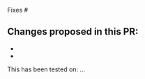 <!-- 
Thank you for contributing to the Inviwo repository! Great code makes great apps so please ensure the following: 
- Code is error and warning free
- Code follows the [Inviwo coding guidelines](https://github.com/inviwo/inviwo/wiki/Coding-Conventions)
- New Code / Processors follows the [Inviwo documentation guidelines](https://github.com/inviwo/inviwo/wiki/Documentation-guide)
- New Code / processors are tested in a [unittest and/or regresion tests](https://github.com/inviwo/inviwo/wiki/Manual#testing)
-->

Fixes #

Changes proposed in this PR:
- 
- 
- 

<!-- 
What evineroment has the code been compiled and tested on?
Operating System / Compiler / IDE / QT / CMake / Python versions
--> 

This has been tested on: ...
